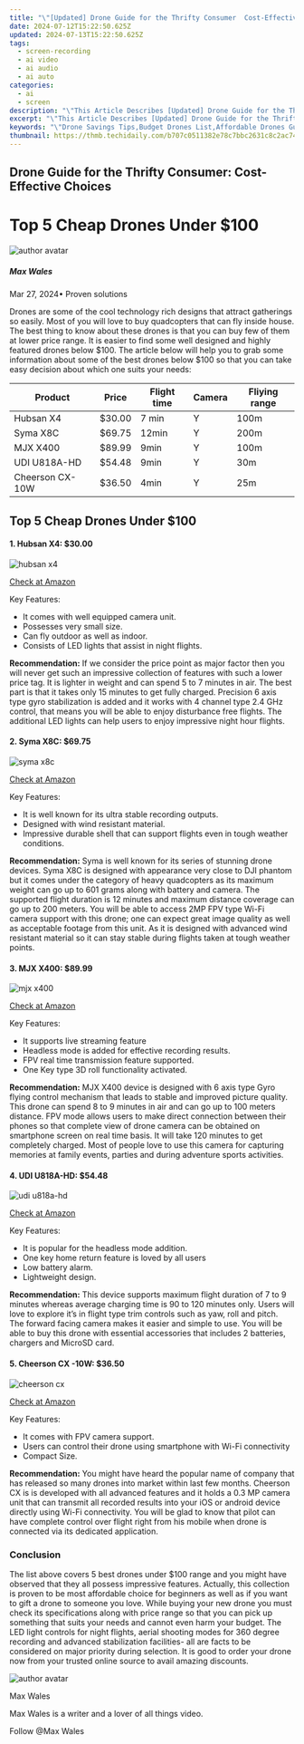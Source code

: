 ```yaml
---
title: "\"[Updated] Drone Guide for the Thrifty Consumer  Cost-Effective Choices\""
date: 2024-07-12T15:22:50.625Z
updated: 2024-07-13T15:22:50.625Z
tags: 
  - screen-recording
  - ai video
  - ai audio
  - ai auto
categories: 
  - ai
  - screen
description: "\"This Article Describes [Updated] Drone Guide for the Thrifty Consumer: Cost-Effective Choices\""
excerpt: "\"This Article Describes [Updated] Drone Guide for the Thrifty Consumer: Cost-Effective Choices\""
keywords: "\"Drone Savings Tips,Budget Drones List,Affordable Drones Guide,Cheap Drone Buying,Cost-Effective Flying,Thrifty Drone Shopping,Economical UAVs Review\""
thumbnail: https://thmb.techidaily.com/b707c0511382e78c7bbc2631c8c2ac749bfdb8b7dcef137c48ff3983d7a66e67.jpg
---
```


## Drone Guide for the Thrifty Consumer: Cost-Effective Choices

# Top 5 Cheap Drones Under $100

![author avatar](https://images.wondershare.com/filmora/article-images/max-wales-author.jpg)

##### Max Wales

 Mar 27, 2024• Proven solutions

 Drones are some of the cool technology rich designs that attract gatherings so easily. Most of you will love to buy quadcopters that can fly inside house. The best thing to know about these drones is that you can buy few of them at lower price range. It is easier to find some well designed and highly featured drones below $100\. The article below will help you to grab some information about some of the best drones below $100 so that you can take easy decision about which one suits your needs:

| Product         | Price  | Flight time | Camera | Fliying range |
| --------------- | ------ | ----------- | ------ | ------------- |
| Hubsan X4       | $30.00 | 7 min       | Y      | 100m          |
| Syma X8C        | $69.75 | 12min       | Y      | 200m          |
| MJX X400        | $89.99 | 9min        | Y      | 100m          |
| UDI U818A-HD    | $54.48 | 9min        | Y      | 30m           |
| Cheerson CX-10W | $36.50 | 4min        | Y      | 25m           |

## Top 5 Cheap Drones Under $100

#### 1\. Hubsan X4: $30.00

![hubsan x4](https://images.wondershare.com/filmora/article-images/hubsan-x4.jpg)

[Check at Amazon](https://www.amazon.com/gp/product/B00IZC6C8E/ref=as%5Fli%5Ftl?ie=UTF8&tag=vs-flora-20&camp=1789&creative=9325&linkCode=as2&creativeASIN=B00IZC6C8E&linkId=6e947c2969fe9c7c476e5c5356605e8b)

 Key Features:

* It comes with well equipped camera unit.
* Possesses very small size.
* Can fly outdoor as well as indoor.
* Consists of LED lights that assist in night flights.

**Recommendation:** If we consider the price point as major factor then you will never get such an impressive collection of features with such a lower price tag. It is lighter in weight and can spend 5 to 7 minutes in air. The best part is that it takes only 15 minutes to get fully charged. Precision 6 axis type gyro stabilization is added and it works with 4 channel type 2.4 GHz control, that means you will be able to enjoy disturbance free flights. The additional LED lights can help users to enjoy impressive night hour flights.

#### 2\. Syma X8C: $69.75

![syma x8c](https://images.wondershare.com/filmora/article-images/syma-x8c.jpg)

[Check at Amazon](https://www.amazon.com/gp/product/B00VQVO6W0/ref=as%5Fli%5Ftl?ie=UTF8&tag=vs-flora-20&camp=1789&creative=9325&linkCode=as2&creativeASIN=B00VQVO6W0&linkId=b8805debdd93341af90869c79312aa11)

 Key Features:

* It is well known for its ultra stable recording outputs.
* Designed with wind resistant material.
* Impressive durable shell that can support flights even in tough weather conditions.

**Recommendation:** Syma is well known for its series of stunning drone devices. Syma X8C is designed with appearance very close to DJI phantom but it comes under the category of heavy quadcopters as its maximum weight can go up to 601 grams along with battery and camera. The supported flight duration is 12 minutes and maximum distance coverage can go up to 200 meters. You will be able to access 2MP FPV type Wi-Fi camera support with this drone; one can expect great image quality as well as acceptable footage from this unit. As it is designed with advanced wind resistant material so it can stay stable during flights taken at tough weather points.

#### 3\. MJX X400: $89.99

![mjx x400](https://images.wondershare.com/filmora/article-images/mjx-x400.jpg)

[Check at Amazon](https://www.amazon.com/gp/product/B01AWBEGJ2/ref=as%5Fli%5Ftl?ie=UTF8&tag=vs-flora-20&camp=1789&creative=9325&linkCode=as2&creativeASIN=B01AWBEGJ2&linkId=21b26bd746a43597f4921aa39f7159f8)

 Key Features:

* It supports live streaming feature
* Headless mode is added for effective recording results.
* FPV real time transmission feature supported.
* One Key type 3D roll functionality activated.

**Recommendation:** MJX X400 device is designed with 6 axis type Gyro flying control mechanism that leads to stable and improved picture quality. This drone can spend 8 to 9 minutes in air and can go up to 100 meters distance. FPV mode allows users to make direct connection between their phones so that complete view of drone camera can be obtained on smartphone screen on real time basis. It will take 120 minutes to get completely charged. Most of people love to use this camera for capturing memories at family events, parties and during adventure sports activities.

#### 4\. UDI U818A-HD: $54.48

![udi u818a-hd](https://images.wondershare.com/filmora/article-images/udi-u81a.jpg)

[Check at Amazon](https://www.amazon.com/gp/product/B0108UXWK6/ref=as%5Fli%5Ftl?ie=UTF8&tag=vs-flora-20&camp=1789&creative=9325&linkCode=as2&creativeASIN=B0108UXWK6&linkId=a82a0c95031a1feeb0d157b675f10c8e)

 Key Features:

* It is popular for the headless mode addition.
* One key home return feature is loved by all users
* Low battery alarm.
* Lightweight design.

**Recommendation:** This device supports maximum flight duration of 7 to 9 minutes whereas average charging time is 90 to 120 minutes only. Users will love to explore it’s in flight type trim controls such as yaw, roll and pitch. The forward facing camera makes it easier and simple to use. You will be able to buy this drone with essential accessories that includes 2 batteries, chargers and MicroSD card.

#### 5\. Cheerson CX -10W: $36.50

![cheerson cx](https://images.wondershare.com/filmora/article-images/cheerson-cx.jpg)

[Check at Amazon](https://www.amazon.com/gp/product/B00KXZC762/ref=as%5Fli%5Ftl?ie=UTF8&tag=vs-flora-20&camp=1789&creative=9325&linkCode=as2&creativeASIN=B00KXZC762&linkId=625321c8d08a4d384e95a6d35b24159a)

 Key Features:

* It comes with FPV camera support.
* Users can control their drone using smartphone with Wi-Fi connectivity
* Compact Size.

**Recommendation:** You might have heard the popular name of company that has released so many drones into market within last few months. Cheerson CX is is developed with all advanced features and it holds a 0.3 MP camera unit that can transmit all recorded results into your iOS or android device directly using Wi-Fi connectivity. You will be glad to know that pilot can have complete control over flight right from his mobile when drone is connected via its dedicated application.

### Conclusion

 The list above covers 5 best drones under $100 range and you might have observed that they all possess impressive features. Actually, this collection is proven to be most affordable choice for beginners as well as if you want to gift a drone to someone you love. While buying your new drone you must check its specifications along with price range so that you can pick up something that suits your needs and cannot even harm your budget. The LED light controls for night flights, aerial shooting modes for 360 degree recording and advanced stabilization facilities- all are facts to be considered on major priority during selection. It is good to order your drone now from your trusted online source to avail amazing discounts.

![author avatar](https://images.wondershare.com/filmora/article-images/max-wales-author.jpg)

Max Wales

Max Wales is a writer and a lover of all things video.

Follow @Max Wales


<ins class="adsbygoogle"
     style="display:block"
     data-ad-format="autorelaxed"
     data-ad-client="ca-pub-7571918770474297"
     data-ad-slot="1223367746"></ins>



<ins class="adsbygoogle"
     style="display:block"
     data-ad-client="ca-pub-7571918770474297"
     data-ad-slot="8358498916"
     data-ad-format="auto"
     data-full-width-responsive="true"></ins>





